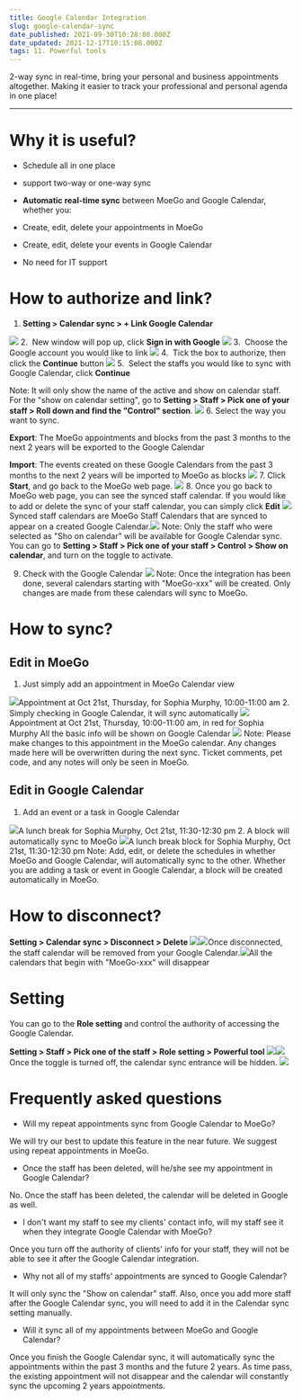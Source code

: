```yaml
---
title: Google Calendar Integration
slug: google-calendar-sync
date_published: 2021-09-30T10:28:00.000Z
date_updated: 2021-12-17T10:15:08.000Z
tags: 11. Powerful tools
---
```


2-way sync in real-time, bring your personal and business appointments altogether. Making it easier to track your professional and personal agenda in one place!

---

# Why it is useful?

- Schedule all in one place
- support two-way or one-way sync
- **Automatic real-time sync** between MoeGo and Google Calendar, whether you:

- Create, edit, delete your appointments in MoeGo
- Create, edit, delete your events in Google Calendar

- No need for IT support

# How to authorize and link?

1. **Setting > Calendar sync > + Link Google Calendar**

![](__GHOST_URL__/content/images/2021/09/CleanShot-2021-09-28-at-17.29.20.png)
2.  New window will pop up, click **Sign in with Google**
![](__GHOST_URL__/content/images/2021/09/CleanShot-2021-09-28-at-17.34.42.png)
3.  Choose the Google account you would like to link
![](__GHOST_URL__/content/images/2021/09/CleanShot-2021-09-28-at-17.35.40.png)
4.  Tick the box to authorize, then click the **Continue** button
![](__GHOST_URL__/content/images/2021/09/CleanShot-2021-09-28-at-17.36.54.png)
5.  Select the staffs you would like to sync with Google Calendar, click **Continue**

Note: It will only show the name of the active and show on calendar staff. For the "show on calendar setting", go to **Setting > Staff > Pick one of your staff > Roll down and find the "Control" section**.
![](__GHOST_URL__/content/images/2021/09/CleanShot-2021-09-29-at-10.28.39.png)
6. Select the way you want to sync. 

**Export**: The MoeGo appointments and blocks from the past 3 months to the next 2 years will be exported to the Google Calendar

**Import**: The events created on these Google Calendars from the past 3 months to the next 2 years will be imported to MoeGo as blocks
![](__GHOST_URL__/content/images/2021/09/CleanShot-2021-09-29-at-10.27.19.png)
7. Click **Start**, and go back to the MoeGo web page.
![](__GHOST_URL__/content/images/2021/09/CleanShot-2021-09-29-at-10.33.32.png)
8. Once you go back to MoeGo web page, you can see the synced staff calendar. If you would like to add or delete the sync of your staff calendar, you can simply click **Edit**
![](__GHOST_URL__/content/images/2021/10/CleanShot-2021-10-09-at-10.39.21.png)Synced staff calendars are MoeGo Staff Calendars that are synced to appear on a created Google Calendar.![](__GHOST_URL__/content/images/2021/10/CleanShot-2021-10-09-at-10.41.10.png)
Note: Only the staff who were selected as "Sho on calendar" will be available for Google Calendar sync. You can go to **Setting > Staff > Pick one of your staff > Control > Show on calendar**, and turn on the toggle to activate. 

9. Check with the Google Calendar 
![](__GHOST_URL__/content/images/2021/10/CleanShot-2021-10-09-at-17.26.23.png)
Note: Once the integration has been done, several calendars starting with "MoeGo-xxx" will be created. Only changes are made from these calendars will sync to MoeGo.

# How to sync?

## Edit in MoeGo 

1. Just simply add an appointment in MoeGo Calendar view

![](__GHOST_URL__/content/images/2021/10/CleanShot-2021-10-09-at-17.45.38.png)Appointment at Oct 21st, Thursday, for Sophia Murphy, 10:00-11:00 am
2. Simply checking in Google Calendar, it will sync automatically
![](__GHOST_URL__/content/images/2021/10/CleanShot-2021-10-09-at-17.44.59.png)Appointment at Oct 21st, Thursday, 10:00-11:00 am, in red for Sophia Murphy
All the basic info will be shown on Google Calendar
![](__GHOST_URL__/content/images/2021/10/CleanShot-2021-10-09-at-17.50.20.png)
Note: Please make changes to this appointment in the MoeGo calendar. Any changes made here will be overwritten during the next sync. Ticket comments, pet code, and any notes will only be seen in MoeGo.

## Edit in Google Calendar

1. Add an event or a task in Google Calendar

![](__GHOST_URL__/content/images/2021/10/CleanShot-2021-10-09-at-17.54.41.png)A lunch break for Sophia Murphy, Oct 21st, 11:30-12:30 pm
2. A block will automatically sync to MoeGo
![](__GHOST_URL__/content/images/2021/10/CleanShot-2021-10-09-at-17.56.57.png)A lunch break block for Sophia Murphy, Oct 21st, 11:30-12:30 pm
Note: Add, edit, or delete the schedules in whether MoeGo and Google Calendar, will automatically sync to the other. Whether you are adding a task or event in Google Calendar, a block will be created automatically in MoeGo.

# How to disconnect?

**Setting > Calendar sync > Disconnect > Delete**
![](__GHOST_URL__/content/images/2021/10/CleanShot-2021-10-09-at-18.21.42.png)![](__GHOST_URL__/content/images/2021/10/CleanShot-2021-10-09-at-18.24.18.png)Once disconnected, the staff calendar will be removed from your Google Calendar.![](__GHOST_URL__/content/images/2021/10/CleanShot-2021-10-09-at-18.25.22.png)All the calendars that begin with "MoeGo-xxx" will disappear 
# Setting

You can go to the **Role setting** and control the authority of accessing the Google Calendar. 

**Setting > Staff > Pick one of the staff > Role setting > Powerful tool**
![](__GHOST_URL__/content/images/2021/10/CleanShot-2021-10-09-at-18.32.07.png)![](__GHOST_URL__/content/images/2021/10/CleanShot-2021-10-09-at-18.29.39.png)
Once the toggle is turned off, the calendar sync entrance will be hidden. 
![](__GHOST_URL__/content/images/2021/10/CleanShot-2021-10-09-at-18.35.00.png)
# Frequently asked questions

- Will my repeat appointments sync from Google Calendar to MoeGo?

We will try our best to update this feature in the near future. We suggest using repeat appointments in MoeGo.

- Once the staff has been deleted, will he/she see my appointment in Google Calendar?

No. Once the staff has been deleted, the calendar will be deleted in Google as well.

- I don't want my staff to see my clients' contact info, will my staff see it when they integrate Google Calendar with MoeGo?

Once you turn off the authority of clients' info for your staff, they will not be able to see it after the Google Calendar integration.

- Why not all of my staffs' appointments are synced to Google Calendar?

It will only sync the "Show on calendar" staff. Also, once you add more staff after the Google Calendar sync, you will need to add it in the Calendar sync setting manually. 

- Will it sync all of my appointments between MoeGo and Google Calendar?

Once you finish the Google Calendar sync, it will automatically sync the appointments within the past 3 months and the future 2 years. As time pass, the existing appointment will not disappear and the calendar will constantly sync the upcoming 2 years appointments.
